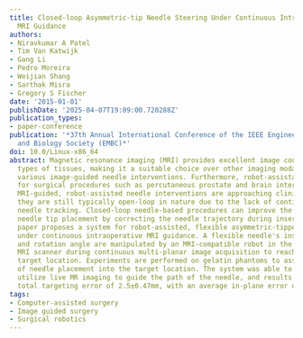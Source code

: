 ```yaml
---
title: Closed-loop Asymmetric-tip Needle Steering Under Continuous Intraoperative
  MRI Guidance
authors:
- Niravkumar A Patel
- Tim Van Katwijk
- Gang Li
- Pedro Moreira
- Weijian Shang
- Sarthak Misra
- Gregory S Fischer
date: '2015-01-01'
publishDate: '2025-04-07T19:09:00.720288Z'
publication_types:
- paper-conference
publication: '*37th Annual International Conference of the IEEE Engineering in Medicine
  and Biology Society (EMBC)*'
doi: 10.0/Linux-x86_64
abstract: Magnetic resonance imaging (MRI) provides excellent image contrast for various
  types of tissues, making it a suitable choice over other imaging modalities for
  various image-guided needle interventions. Furthermore, robot-assistance is maturing
  for surgical procedures such as percutaneous prostate and brain interventions. Although
  MRI-guided, robot-assisted needle interventions are approaching clinical usage,
  they are still typically open-loop in nature due to the lack of continuous intraoperative
  needle tracking. Closed-loop needle-based procedures can improve the accuracy of
  needle tip placement by correcting the needle trajectory during insertion. This
  paper proposes a system for robot-assisted, flexible asymmetric-tipped needle interventions
  under continuous intraoperative MRI guidance. A flexible needle's insertion depth
  and rotation angle are manipulated by an MRI-compatible robot in the bore of the
  MRI scanner during continuous multi-planar image acquisition to reach a desired
  target location. Experiments are performed on gelatin phantoms to assess the accuracy
  of needle placement into the target location. The system was able to successfully
  utilize live MR imaging to guide the path of the needle, and results show an average
  total targeting error of 2.5±0.47mm, with an average in-plane error of 2.09±0.33mm.
tags:
- Computer-assisted surgery
- Image guided surgery
- Surgical robotics
---
```


